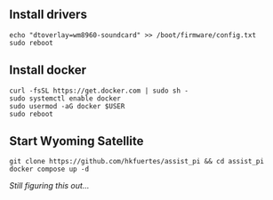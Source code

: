 ## Install drivers
``` shell
echo "dtoverlay=wm8960-soundcard" >> /boot/firmware/config.txt
sudo reboot
```
## Install docker
```shell
curl -fsSL https://get.docker.com | sudo sh -
sudo systemctl enable docker
sudo usermod -aG docker $USER
sudo reboot
```
## Start Wyoming Satellite
```shell
git clone https://github.com/hkfuertes/assist_pi && cd assist_pi
docker compose up -d
```
_Still figuring this out..._
